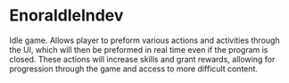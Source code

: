 # EnoraIdleIndev
Idle game. Allows player to preform various actions and activities through the UI, which will then be preformed in real time even if the program is closed. These actions will increase skills and grant rewards, allowing for progression through the game and access to more difficult content.
